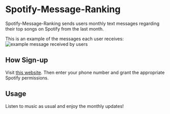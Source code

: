 # Spotify-Message-Ranking

Spotify-Message-Ranking sends users monthly text messages regarding their top songs on Spotify from the last month. 

This is an example of the messages each user receives:
![example message received by users](example.png=250x)

## How Sign-up

Visit [this website](https://example.com/callback). Then enter your phone number and grant the appropriate Spotify permissions.

## Usage

Listen to music as usual and enjoy the monthly updates!
